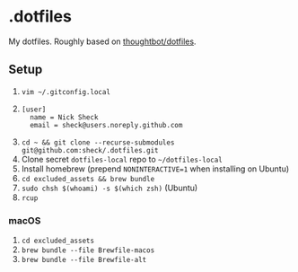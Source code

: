 # .dotfiles

My dotfiles. Roughly based on [thoughtbot/dotfiles](https://github.com/thoughtbot/dotfiles).

## Setup

1. `vim ~/.gitconfig.local`
2. ```
   [user]
     name = Nick Sheck
     email = sheck@users.noreply.github.com
   ```
3. `cd ~ && git clone --recurse-submodules git@github.com:sheck/.dotfiles.git`
4. Clone secret `dotfiles-local` repo to `~/dotfiles-local`
5. Install homebrew (prepend `NONINTERACTIVE=1` when installing on Ubuntu)
6. `cd excluded_assets && brew bundle`
7. `sudo chsh $(whoami) -s $(which zsh)` (Ubuntu)
8. `rcup`

### macOS

1. `cd excluded_assets`
2. `brew bundle --file Brewfile-macos`
3. `brew bundle --file Brewfile-alt`
